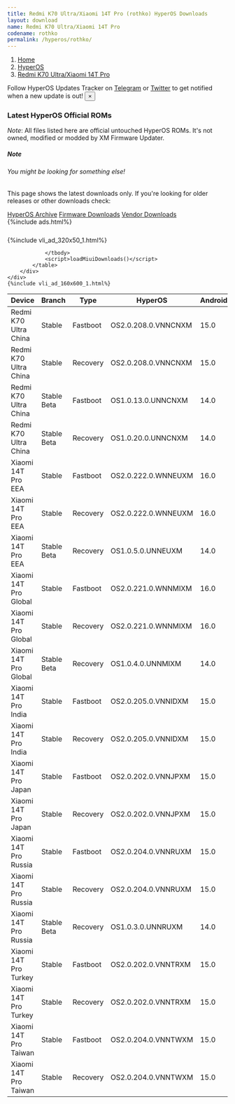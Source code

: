 ```yaml
---
title: Redmi K70 Ultra/Xiaomi 14T Pro (rothko) HyperOS Downloads
layout: download
name: Redmi K70 Ultra/Xiaomi 14T Pro
codename: rothko
permalink: /hyperos/rothko/
---
```

<nav aria-label="breadcrumb">
    <ol class="breadcrumb">
        <li class="breadcrumb-item"><a href="/">Home</a></li>
        <li class="breadcrumb-item"><a href="/hyperos/">HyperOS</a></li>
        <li class="breadcrumb-item active" aria-current="page"><a href="/hyperos/rothko/">Redmi K70 Ultra/Xiaomi 14T Pro</a></li>
    </ol>
</nav>
<div class="alert alert-primary alert-dismissible fade show" role="alert">
    Follow HyperOS Updates Tracker on <a href="https://t.me/MIUIUpdatesTracker" class="alert-link">Telegram</a>
     or <a href="https://twitter.com/MiFwUpdater" class="alert-link">Twitter</a> to get notified when a new update is out!
    <button type="button" class="close" data-dismiss="alert" aria-label="Close">
        <span aria-hidden="true">&times;</span>
    </button>
</div>

### Latest HyperOS Official ROMs
*Note*: All files listed here are official untouched HyperOS ROMs. It's not owned, modified or modded by XM Firmware Updater.
<div class="card">
  <div class="card-body">
    <h5 class="card-title">Note</h5>
    <h6 class="card-subtitle mb-2 text-muted">You might be looking for something else!</h6>
    <p class="card-text">This page shows the latest downloads only.
     If you're looking for older releases or other downloads check:</p>
    <a href="/archive/hyperos/rothko/" class="card-link">HyperOS Archive</a>
    <a href="/firmware/rothko/" class="card-link">Firmware Downloads</a>
    <a href="/vendor/rothko/" class="card-link">Vendor Downloads</a>
  </div>
</div>
{%include ads.html%}
<div class="row justify-content-center">
    <div class="col-10">
        <div class="table-responsive-md" style="margin-top: 25px;">
            {%include vli_ad_320x50_1.html%}
            <table id="miui" class="display dt-responsive nowrap compact table table-striped table-hover table-sm">
                <thead class="thead-dark">
                    <tr>
                        <th data-ref="device">Device</th>
                        <th data-ref="branch">Branch</th>
                        <th data-ref="type">Type</th>
                        <th data-ref="miui">HyperOS</th>
                        <th data-ref="android">Android</th>
                        <th data-ref="size">Size</th>
                        <th data-ref="size">Date</th>
                        <th data-ref="link">Link</th>
                    </tr>
                </thead>
                <tbody>
                <tr><td>Redmi K70 Ultra China</td><td>Stable</td><td>Fastboot</td><td>OS2.0.208.0.VNNCNXM</td><td>15.0</td><td>9.6 GB</td><td>2025-08-18</td><td><a href="/hyperos/rothko/stable/OS2.0.208.0.VNNCNXM/">Download</a></td></tr>
<tr><td>Redmi K70 Ultra China</td><td>Stable</td><td>Recovery</td><td>OS2.0.208.0.VNNCNXM</td><td>15.0</td><td>7.5 GB</td><td>2025-08-22</td><td><a href="/hyperos/rothko/stable/OS2.0.208.0.VNNCNXM/">Download</a></td></tr>
<tr><td>Redmi K70 Ultra China</td><td>Stable Beta</td><td>Fastboot</td><td>OS1.0.13.0.UNNCNXM</td><td>14.0</td><td>8.9 GB</td><td>2024-07-15</td><td><a href="/hyperos/rothko/stable beta/OS1.0.13.0.UNNCNXM/">Download</a></td></tr>
<tr><td>Redmi K70 Ultra China</td><td>Stable Beta</td><td>Recovery</td><td>OS1.0.20.0.UNNCNXM</td><td>14.0</td><td>6.9 GB</td><td>2024-08-07</td><td><a href="/hyperos/rothko/stable beta/OS1.0.20.0.UNNCNXM/">Download</a></td></tr>
<tr><td>Xiaomi 14T Pro EEA</td><td>Stable</td><td>Fastboot</td><td>OS2.0.222.0.WNNEUXM</td><td>16.0</td><td>8.4 GB</td><td>2025-08-29</td><td><a href="/hyperos/rothko/stable/OS2.0.222.0.WNNEUXM/">Download</a></td></tr>
<tr><td>Xiaomi 14T Pro EEA</td><td>Stable</td><td>Recovery</td><td>OS2.0.222.0.WNNEUXM</td><td>16.0</td><td>6.5 GB</td><td>2025-08-30</td><td><a href="/hyperos/rothko/stable/OS2.0.222.0.WNNEUXM/">Download</a></td></tr>
<tr><td>Xiaomi 14T Pro EEA</td><td>Stable Beta</td><td>Recovery</td><td>OS1.0.5.0.UNNEUXM</td><td>14.0</td><td>5.8 GB</td><td>2024-09-26</td><td><a href="/hyperos/rothko/stable beta/OS1.0.5.0.UNNEUXM/">Download</a></td></tr>
<tr><td>Xiaomi 14T Pro Global</td><td>Stable</td><td>Fastboot</td><td>OS2.0.221.0.WNNMIXM</td><td>16.0</td><td>9.0 GB</td><td>2025-08-29</td><td><a href="/hyperos/rothko/stable/OS2.0.221.0.WNNMIXM/">Download</a></td></tr>
<tr><td>Xiaomi 14T Pro Global</td><td>Stable</td><td>Recovery</td><td>OS2.0.221.0.WNNMIXM</td><td>16.0</td><td>6.4 GB</td><td>2025-08-30</td><td><a href="/hyperos/rothko/stable/OS2.0.221.0.WNNMIXM/">Download</a></td></tr>
<tr><td>Xiaomi 14T Pro Global</td><td>Stable Beta</td><td>Recovery</td><td>OS1.0.4.0.UNNMIXM</td><td>14.0</td><td>5.7 GB</td><td>2024-09-26</td><td><a href="/hyperos/rothko/stable beta/OS1.0.4.0.UNNMIXM/">Download</a></td></tr>
<tr><td>Xiaomi 14T Pro India</td><td>Stable</td><td>Fastboot</td><td>OS2.0.205.0.VNNIDXM</td><td>15.0</td><td>7.9 GB</td><td>2025-09-08</td><td><a href="/hyperos/rothko/stable/OS2.0.205.0.VNNIDXM/">Download</a></td></tr>
<tr><td>Xiaomi 14T Pro India</td><td>Stable</td><td>Recovery</td><td>OS2.0.205.0.VNNIDXM</td><td>15.0</td><td>6.3 GB</td><td>2025-09-16</td><td><a href="/hyperos/rothko/stable/OS2.0.205.0.VNNIDXM/">Download</a></td></tr>
<tr><td>Xiaomi 14T Pro Japan</td><td>Stable</td><td>Fastboot</td><td>OS2.0.202.0.VNNJPXM</td><td>15.0</td><td>7.8 GB</td><td>2025-08-15</td><td><a href="/hyperos/rothko/stable/OS2.0.202.0.VNNJPXM/">Download</a></td></tr>
<tr><td>Xiaomi 14T Pro Japan</td><td>Stable</td><td>Recovery</td><td>OS2.0.202.0.VNNJPXM</td><td>15.0</td><td>6.2 GB</td><td>2025-08-22</td><td><a href="/hyperos/rothko/stable/OS2.0.202.0.VNNJPXM/">Download</a></td></tr>
<tr><td>Xiaomi 14T Pro Russia</td><td>Stable</td><td>Fastboot</td><td>OS2.0.204.0.VNNRUXM</td><td>15.0</td><td>8.5 GB</td><td>2025-08-15</td><td><a href="/hyperos/rothko/stable/OS2.0.204.0.VNNRUXM/">Download</a></td></tr>
<tr><td>Xiaomi 14T Pro Russia</td><td>Stable</td><td>Recovery</td><td>OS2.0.204.0.VNNRUXM</td><td>15.0</td><td>6.2 GB</td><td>2025-08-22</td><td><a href="/hyperos/rothko/stable/OS2.0.204.0.VNNRUXM/">Download</a></td></tr>
<tr><td>Xiaomi 14T Pro Russia</td><td>Stable Beta</td><td>Recovery</td><td>OS1.0.3.0.UNNRUXM</td><td>14.0</td><td>5.6 GB</td><td>2024-09-26</td><td><a href="/hyperos/rothko/stable beta/OS1.0.3.0.UNNRUXM/">Download</a></td></tr>
<tr><td>Xiaomi 14T Pro Turkey</td><td>Stable</td><td>Fastboot</td><td>OS2.0.202.0.VNNTRXM</td><td>15.0</td><td>7.9 GB</td><td>2025-08-14</td><td><a href="/hyperos/rothko/stable/OS2.0.202.0.VNNTRXM/">Download</a></td></tr>
<tr><td>Xiaomi 14T Pro Turkey</td><td>Stable</td><td>Recovery</td><td>OS2.0.202.0.VNNTRXM</td><td>15.0</td><td>6.3 GB</td><td>2025-08-22</td><td><a href="/hyperos/rothko/stable/OS2.0.202.0.VNNTRXM/">Download</a></td></tr>
<tr><td>Xiaomi 14T Pro Taiwan</td><td>Stable</td><td>Fastboot</td><td>OS2.0.204.0.VNNTWXM</td><td>15.0</td><td>7.3 GB</td><td>2025-08-15</td><td><a href="/hyperos/rothko/stable/OS2.0.204.0.VNNTWXM/">Download</a></td></tr>
<tr><td>Xiaomi 14T Pro Taiwan</td><td>Stable</td><td>Recovery</td><td>OS2.0.204.0.VNNTWXM</td><td>15.0</td><td>6.1 GB</td><td>2025-08-22</td><td><a href="/hyperos/rothko/stable/OS2.0.204.0.VNNTWXM/">Download</a></td></tr>

                </tbody>
                <script>loadMiuiDownloads()</script>
            </table>
        </div>
    </div>
    {%include vli_ad_160x600_1.html%}
</div>
